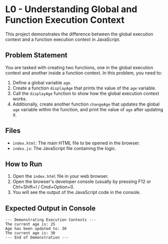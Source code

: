# L0 - Understanding Global and Function Execution Context

This project demonstrates the difference between the global execution context and a function execution context in JavaScript.

## Problem Statement

You are tasked with creating two functions, one in the global execution context and another inside a function context. In this problem, you need to:

1.  Define a global variable `age`.
2.  Create a function `displayAge` that prints the value of the `age` variable.
3.  Call the `displayAge` function to show how the global execution context works.
4.  Additionally, create another function `changeAge` that updates the global `age` variable within the function, and print the value of `age` after updating it.

## Files

-   `index.html`: The main HTML file to be opened in the browser.
-   `index.js`: The JavaScript file containing the logic.

## How to Run

1.  Open the `index.html` file in your web browser.
2.  Open the browser's developer console (usually by pressing F12 or Ctrl+Shift+I / Cmd+Option+I).
3.  You will see the output of the JavaScript code in the console.

## Expected Output in Console

```
--- Demonstrating Execution Contexts ---
The current age is: 25
Age has been updated to: 30
The current age is: 30
--- End of Demonstration ---
``` 